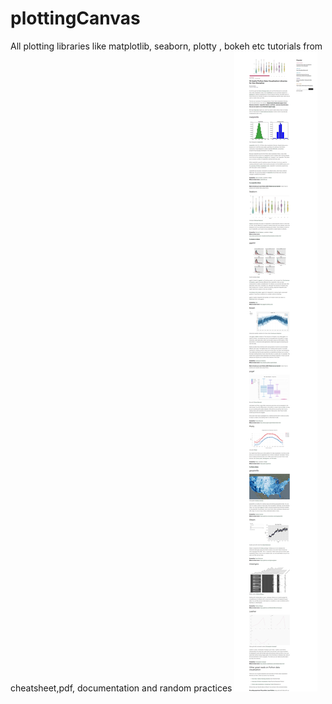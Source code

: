 # plottingCanvas
All plotting libraries like matplotlib, seaborn, plotty , bokeh etc tutorials from cheatsheet,pdf, documentation and random practices
![](plotting.png)
